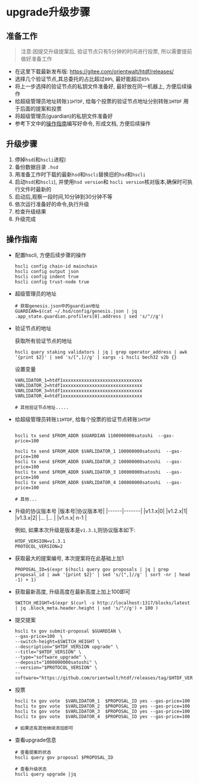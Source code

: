 # upgrade升级步骤


## 准备工作

> 注意:因提交升级提案后, 验证节点只有5分钟的时间进行投票, 所以需要提前做好准备工作
- 在这里下载最新发布版: https://gitee.com/orientwalt/htdf/releases/
- 选择几个验证节点,其总委托的占比超过`80%`, 最好能超过`85%`
- 将上一步选择的验证节点的私钥文件准备好, 最好放在同一机器上, 方便后续操作
- 给超级管理员地址转账`11HTDF`, 给每个投票的验证节点地址分别转账`1HTDF` 用于后面的提案和投票
- 将超级管理员(guardian)的私钥文件准备好
- 参考下文中的[操作指南](#操作指南)编写好命令, 形成文档, 方便后续操作

## 升级步骤
1. 停掉`hsd`(和`hscli`进程)
2. 备份数据目录 `.hsd`
3. 用准备工作时下载的最新`hsd`和`hscli`替换旧的`hsd`和`hscli`
4. 启动`hsd`(和`hscli`), 并使用`hsd version`和 `hscli version`核对版本,确保时可执行文件时最新的
5. 启动后,观察一段时间,10分钟到30分钟不等
6. 依次运行准备好的命令,执行升级
7. 检查升级结果
8. 升级完成


## 操作指南

- 配置hscli, 方便后续步骤的操作

    ```shell
    hscli config chain-id mainchain
    hscli config output json
    hscli config indent true
    hscli config trust-node true
    ```

- 超级管理员的地址
    ```shell
    # 获取genesis.json中的guardian地址
    GUARDIAN=$(cat ~/.hsd/config/genesis.json | jq .app_state.guardian.profilers[0].address | sed 's/"//g')
    ```

- 验证节点的地址

    获取所有验证节点的地址
    ```shell
    hscli query staking validators | jq | grep operator_address | awk '{print $2}' | sed 's/[",]//g' | xargs -i hscli bech32 v2b {}
    ```

    设置变量
    ```shell
    VARLIDATOR_1=htdf1xxxxxxxxxxxxxxxxxxxxxxxxxxxxxx
    VARLIDATOR_2=htdf1xxxxxxxxxxxxxxxxxxxxxxxxxxxxxx
    VARLIDATOR_3=htdf1xxxxxxxxxxxxxxxxxxxxxxxxxxxxxx
    VARLIDATOR_4=htdf1xxxxxxxxxxxxxxxxxxxxxxxxxxxxxx

    # 其他验证节点地址.....
    ```

- 给超级管理员转账`11HTDF`, 给每个投票的验证节点转账`1HTDF`
    ```shell

    hscli tx send $FROM_ADDR $GUARDIAN 1100000000satoshi  --gas-price=100

    hscli tx send $FROM_ADDR $VARLIDATOR_1 100000000satoshi  --gas-price=100
    hscli tx send $FROM_ADDR $VARLIDATOR_2 100000000satoshi  --gas-price=100
    hscli tx send $FROM_ADDR $VARLIDATOR_3 100000000satoshi  --gas-price=100
    hscli tx send $FROM_ADDR $VARLIDATOR_4 100000000satoshi  --gas-price=100

    # 其他...
    ```


- 升级的协议版本号
    |版本号|协议版本号|
    |------|-------|
    |v1.1.x|0|
    |v1.2.x|1|
    |v1.3.x|2|
    |... |... |
    |v1.n.x| n-1 | 

    例如, 如果本次升级是版本是`v1.3.1`,则协议版本如下:

    ```shell
    HTDF_VERSION=v1.3.1
    PROTOCOL_VERSION=2
    ```


- 获取最大的提案编号, 本次提案将在此基础上加1

    ```shell
    PROPOSAL_ID=$(expr $(hscli query gov proposals | jq | grep proposal_id | awk '{print $2}' | sed 's/[",]//g' | sort -nr | head -1) + 1)
    ```


- 获取最新高度, 升级高度在最新高度上加上100即可

    ```shell
    SWITCH_HEIGHT=$(expr $(curl -s http://localhost:1317/blocks/latest | jq .block_meta.header.height | sed 's/"//g') + 100 )
    ```

- 提交提案

    ```shell
    hscli tx gov submit-proposal $GUARDIAN \
    --gas-price=100  \
    --switch-height=$SWITCH_HEIGHT \
    --description="$HTDF_VERSION upgrade" \
    --title="$HTDF_VERSION" \
    --type="software_upgrade" \
    --deposit="1000000000satoshi" \
    --version="$PROTOCOL_VERSION" \
    --software="https://github.com/orientwalt/htdf/releases/tag/$HTDF_VERSION"
    ```

- 投票

    ```shell
    hscli tx gov vote  $VARLIDATOR_1  $PROPOSAL_ID yes --gas-price=100
    hscli tx gov vote  $VARLIDATOR_2  $PROPOSAL_ID yes --gas-price=100
    hscli tx gov vote  $VARLIDATOR_3  $PROPOSAL_ID yes --gas-price=100
    hscli tx gov vote  $VARLIDATOR_4  $PROPOSAL_ID yes --gas-price=100

    # 如果还有其他继续添加即可
    ```

- 查看upgrade信息

    ```shell
    # 查看提案的状态
    hscli query gov proposal $PROPOSAL_ID

    # 查看升级状态
    hscli query upgrade |jq
    ```

